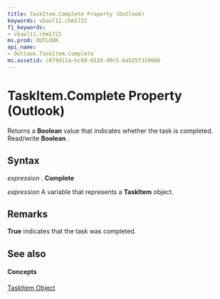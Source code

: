 ```yaml
---
title: TaskItem.Complete Property (Outlook)
keywords: vbaol11.chm1722
f1_keywords:
- vbaol11.chm1722
ms.prod: OUTLOOK
api_name:
- Outlook.TaskItem.Complete
ms.assetid: c079d11a-bc69-652d-d9c5-6a525f319686
---
```



# TaskItem.Complete Property (Outlook)

Returns a  **Boolean** value that indicates whether the task is completed. Read/write **Boolean** .


## Syntax

 _expression_ . **Complete**

 _expression_ A variable that represents a **TaskItem** object.


## Remarks

 **True** indicates that the task was completed.


## See also


#### Concepts


[TaskItem Object](taskitem-object-outlook.md)

